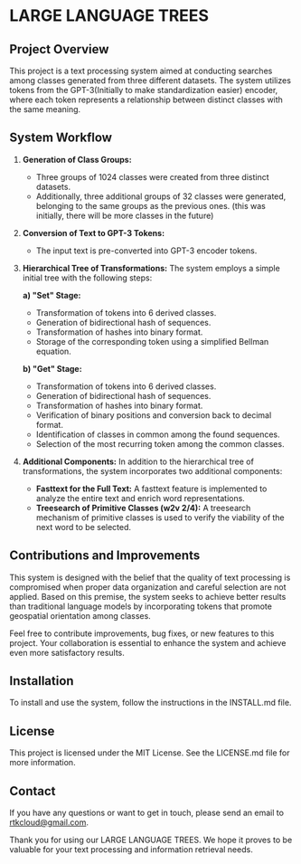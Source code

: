 # LARGE LANGUAGE TREES

## Project Overview

This project is a text processing system aimed at conducting searches among classes generated from three different datasets. The system utilizes tokens from the GPT-3(Initially to make standardization easier) encoder, where each token represents a relationship between distinct classes with the same meaning.

## System Workflow

1. **Generation of Class Groups:**
   - Three groups of 1024 classes were created from three distinct datasets.
   - Additionally, three additional groups of 32 classes were generated, belonging to the same groups as the previous ones.
(this was initially, there will be more classes in the future)
2. **Conversion of Text to GPT-3 Tokens:**
   - The input text is pre-converted into GPT-3 encoder tokens.

3. **Hierarchical Tree of Transformations:**
   The system employs a simple initial tree with the following steps:

   **a) "Set" Stage:**
   - Transformation of tokens into 6 derived classes.
   - Generation of bidirectional hash of sequences.
   - Transformation of hashes into binary format.
   - Storage of the corresponding token using a simplified Bellman equation.

   **b) "Get" Stage:**
   - Transformation of tokens into 6 derived classes.
   - Generation of bidirectional hash of sequences.
   - Transformation of hashes into binary format.
   - Verification of binary positions and conversion back to decimal format.
   - Identification of classes in common among the found sequences.
   - Selection of the most recurring token among the common classes.

4. **Additional Components:**
   In addition to the hierarchical tree of transformations, the system incorporates two additional components:

   - **Fasttext for the Full Text:** A fasttext feature is implemented to analyze the entire text and enrich word representations.
   - **Treesearch of Primitive Classes (w2v 2/4):** A treesearch mechanism of primitive classes is used to verify the viability of the next word to be selected.

## Contributions and Improvements

This system is designed with the belief that the quality of text processing is compromised when proper data organization and careful selection are not applied. Based on this premise, the system seeks to achieve better results than traditional language models by incorporating tokens that promote geospatial orientation among classes.

Feel free to contribute improvements, bug fixes, or new features to this project. Your collaboration is essential to enhance the system and achieve even more satisfactory results.

## Installation

To install and use the system, follow the instructions in the INSTALL.md file.

## License

This project is licensed under the MIT License. See the LICENSE.md file for more information.

## Contact

If you have any questions or want to get in touch, please send an email to rtkcloud@gmail.com.

Thank you for using our LARGE LANGUAGE TREES. We hope it proves to be valuable for your text processing and information retrieval needs.
